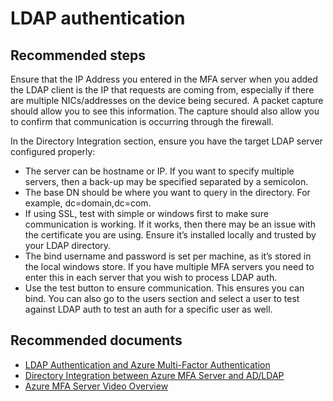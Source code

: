 <properties  
    pageTitle="MFA Server (On-Premises)/LDAP authentication" 
    description="LDAP authentication" 
    service="microsoft.aad" 
    resource="Microsoft_AAD_IAM" 
    authors="kgremban" 
    displayOrder="240"
    selfHelpType="resource" 
    supportTopicIds="" 
    resourceTags="mfa_overview"
    productPesIds="" 
    cloudEnvironments="public" 
    /> 
# LDAP authentication 

## **Recommended steps** 

Ensure that the IP Address you entered in the MFA server when you added the LDAP client is the IP that requests are coming from, especially if there are multiple NICs/addresses on the device being secured.  A packet capture should allow you to see this information. The capture should also allow you to confirm that communication is occurring through the firewall. 

In the Directory Integration section, ensure you have the target LDAP server configured properly:
   
- The server can be hostname or IP. If you want to specify multiple servers, then a back-up may be specified separated by a semicolon. 
- The base DN should be where you want to query in the directory. For example, dc=domain,dc=com. 
- If using SSL, test with simple or windows first to make sure communication is working.  If it works, then there may be an issue with the certificate you are using. Ensure it’s installed locally and trusted by your LDAP directory. 
- The bind username and password is set per machine, as it’s stored in the local windows store.  If you have multiple MFA servers you need to enter this in each server that you wish to process LDAP auth. 
- Use the test button to ensure communication.  This ensures you can bind.  You can also go to the users section and select a user to test against LDAP auth to test an auth for a specific user as well. 

## **Recommended documents** 

- [LDAP Authentication and Azure Multi-Factor Authentication](https://docs.microsoft.com/azure/multi-factor-authentication/multi-factor-authentication-get-started-server-ldap)  
- [Directory Integration between Azure MFA Server and AD/LDAP](https://docs.microsoft.com/azure/multi-factor-authentication/multi-factor-authentication-get-started-server-dirint)  
- [Azure MFA Server Video Overview](https://azure.microsoft.com/resources/videos/multi-factor-authentication-server)  